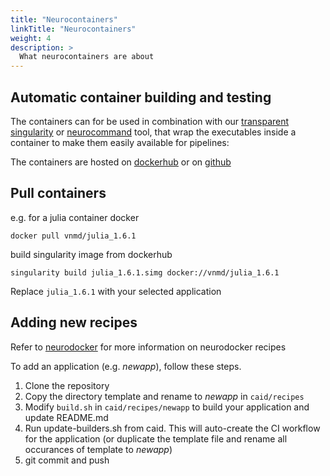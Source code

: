 ```yaml
---
title: "Neurocontainers"
linkTitle: "Neurocontainers"
weight: 4
description: >
  What neurocontainers are about
---
```


## Automatic container building and testing

The containers can for be used in combination with our [transparent singularity](https://github.com/NeuroDesk/transparent-singularity/) or [neurocommand](https://github.com/NeuroDesk/neurocommand/) tool, that wrap the executables inside a container to make them easily available for pipelines:

The containers are hosted on [dockerhub](https://hub.docker.com/orgs/vnmd/repositories) or on [github](https://github.com/NeuroDesk/neurocontainers/packages)

## Pull containers
e.g. for a julia container
docker
```
docker pull vnmd/julia_1.6.1
```

build singularity image from dockerhub
```
singularity build julia_1.6.1.simg docker://vnmd/julia_1.6.1
```

Replace `julia_1.6.1` with your selected application

## Adding new recipes
Refer to [neurodocker](https://github.com/NeuroDesk/neurodocker) for more information on neurodocker recipes  

To add an application (e.g. _newapp_), follow these steps.
1. Clone the repository
2. Copy the directory template and rename to _newapp_ in `caid/recipes`
3. Modify `build.sh` in `caid/recipes/newapp` to build your application and update README.md
4. Run update-builders.sh from caid. This will auto-create the CI workflow for the application (or duplicate the template file and rename all occurances of template to _newapp_)
5. git commit and push
